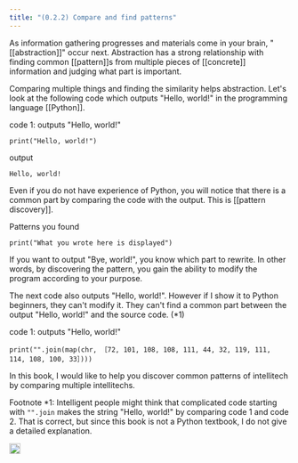 ```yaml
---
title: "(0.2.2) Compare and find patterns"
---
```


As information gathering progresses and materials come in your brain, "[[abstraction]]" occur next. Abstraction has a strong relationship with finding common [[pattern]]s from multiple pieces of [[concrete]] information and judging what part is important.

Comparing multiple things and finding the similarity helps abstraction. Let's look at the following code which outputs "Hello, world!" in the programming language [[Python]].

code 1: outputs "Hello, world!"

```
print("Hello, world!")
```

output

```
Hello, world!
```


Even if you do not have experience of Python, you will notice that there is a common part by comparing the code with the output. This is [[pattern discovery]].

 Patterns you found

```
print("What you wrote here is displayed")
```


If you want to output "Bye, world!", you know which part to rewrite. In other words, by discovering the pattern, you gain the ability to modify the program according to your purpose.

The next code also outputs "Hello, world!". However if I show it to Python beginners, they can't modify it. They can't find a common part between the output "Hello, world!" and the source code. (*1)

code 1: outputs "Hello, world!"

```
print("".join(map(chr, ［72, 101, 108, 108, 111, 44, 32, 119, 111, 114, 108, 100, 33］)))
```


In this book, I would like to help you discover common patterns of intellitech by comparing multiple intellitechs.

Footnote *1: Intelligent people might think that complicated code starting with `"".join` makes the string "Hello, world!" by comparing code 1 and code 2. That is correct, but since this book is not a Python textbook, I do not give a detailed explanation.

<img src='https://scrapbox.io/api/pages/nishio/en/icon' alt='en.icon' height="19.5"/>
